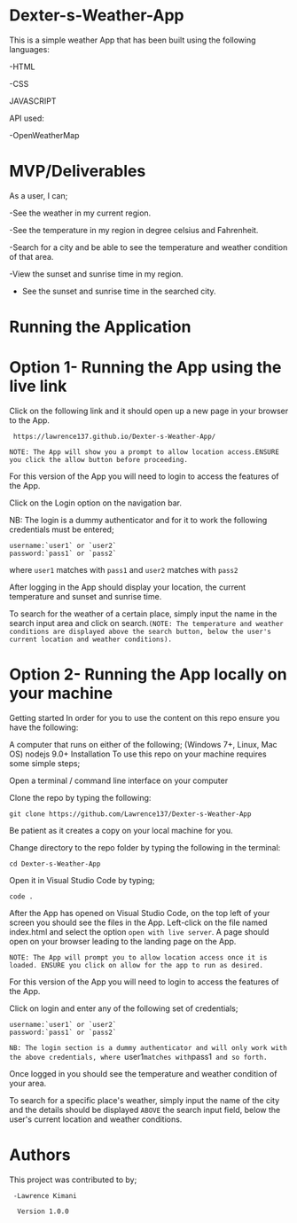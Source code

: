 # Dexter-s-Weather-App

This is a simple weather App that has been built using the following languages:

   -HTML
   
   -CSS

   JAVASCRIPT

API used:

   -OpenWeatherMap

# MVP/Deliverables


As a user, I can;

-See the weather in my current region.

-See the temperature in my region in degree celsius and Fahrenheit.

-Search for a city and be able to see the temperature and weather condition of that area.

-View the sunset and sunrise time in my region.

- See the sunset and sunrise time in the searched city.

# Running the Application

# Option 1- Running the App using the live link

Click on the following link and it should open up a new page in your browser to the App.

` https://lawrence137.github.io/Dexter-s-Weather-App/`


`NOTE: The App will show you a prompt to allow location access.ENSURE you click the allow button before proceeding.`

For this version of the App you will need to login to access the features of the App.

Click on the Login option on the navigation bar.

NB: The login is a dummy authenticator and for it to work the following credentials must be entered;
    
    username:`user1` or `user2`
    password:`pass1` or `pass2`

where `user1` matches with `pass1` and `user2` matches with `pass2`    

After logging in the App should display your location, the current temperature and sunset and sunrise time.

To search for the weather of a certain place, simply input the name in the search input area and click on search.`(NOTE: The temperature and weather conditions are displayed above the search button, below the user's current location and weather conditions).`


# Option 2- Running the App locally on your machine


   Getting started In order for you to use the content on this repo ensure you have the following:

A computer that runs on either of the following; (Windows 7+, Linux, Mac OS) nodejs 9.0+ Installation To use this repo on your machine requires some simple steps;

Open a terminal / command line interface on your computer

Clone the repo by typing the following:

`git clone https://github.com/Lawrence137/Dexter-s-Weather-App`


Be patient as it creates a copy on your local machine for you.

Change directory to the repo folder by typing the following in the terminal:

`cd Dexter-s-Weather-App`

Open it in Visual Studio Code by typing;

`code .`

After the App has opened on Visual Studio Code, on the top left of your screen you should see the files in the App. Left-click on the file named index.html and select the option `open with live server`. A page should open on your browser leading to the landing page on the App.

`NOTE: The App will prompt you to allow location access once it is loaded. ENSURE you click on allow for the app to run as desired.`

For this version of the App you will need to login to access the features of the App.

Click on login and enter any of the following set of credentials;

    username:`user1` or `user2`
    password:`pass1` or `pass2`

`NB: The login section is a dummy authenticator and will only work with the above credentials, where `user1` matches with `pass1` and so forth.`

Once logged in you should see the temperature and weather condition of your area.

To search for a specific place's weather, simply input the name of the city and the details should be displayed `ABOVE` the search input field, below the user's current location and weather conditions.

# Authors

This project was contributed to by;

     -Lawrence Kimani

      Version 1.0.0     



